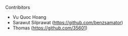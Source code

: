 Contribitors

- Vu Quoc Hoang
- Sarawut Silprawat (https://github.com/benzsamator)
- Thomas (https://github.com/35601)
